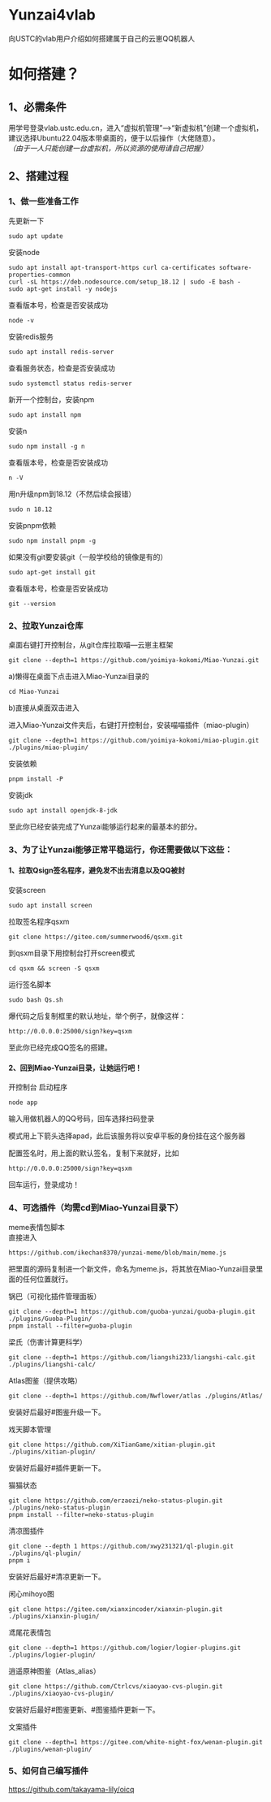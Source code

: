 # Yunzai4vlab
向USTC的vlab用户介绍如何搭建属于自己的云崽QQ机器人
# 如何搭建？
## 1、必需条件
用学号登录vlab.ustc.edu.cn，进入“虚拟机管理”——>“新虚拟机”创建一个虚拟机，建议选择Ubuntu22.04版本带桌面的，便于以后操作（大佬随意）。  
_（由于一人只能创建一台虚拟机，所以资源的使用请自己把握）_
## 2、搭建过程
### 1、做一些准备工作  
先更新一下  
    
    sudo apt update
安装node  

    sudo apt install apt-transport-https curl ca-certificates software-properties-common  
    curl -sL https://deb.nodesource.com/setup_18.12 | sudo -E bash -
    sudo apt-get install -y nodejs
查看版本号，检查是否安装成功  
    
    node -v
安装redis服务
    
    sudo apt install redis-server
查看服务状态，检查是否安装成功
    
    sudo systemctl status redis-server
新开一个控制台，安装npm
    
    sudo apt install npm
安装n
    
    sudo npm install -g n
查看版本号，检查是否安装成功    
    
    n -V
用n升级npm到18.12（不然后续会报错）
    
    sudo n 18.12
安装pnpm依赖
    
    sudo npm install pnpm -g
如果没有git要安装git（一般学校给的镜像是有的）
    
    sudo apt-get install git
查看版本号，检查是否安装成功
    
    git --version  
### 2、拉取Yunzai仓库
桌面右键打开控制台，从git仓库拉取喵—云崽主框架
    
    git clone --depth=1 https://github.com/yoimiya-kokomi/Miao-Yunzai.git
a)懒得在桌面下点击进入Miao-Yunzai目录的
    
    cd Miao-Yunzai
b)直接从桌面双击进入  
  
进入Miao-Yunzai文件夹后，右键打开控制台，安装喵喵插件（miao-plugin）
    
    git clone --depth=1 https://github.com/yoimiya-kokomi/miao-plugin.git ./plugins/miao-plugin/
安装依赖
    
    pnpm install -P
安装jdk
    
    sudo apt install openjdk-8-jdk
至此你已经安装完成了Yunzai能够运行起来的最基本的部分。
### 3、为了让Yunzai能够正常平稳运行，你还需要做以下这些：  
#### 1、拉取Qsign签名程序，避免发不出去消息以及QQ被封  
安装screen
    
    sudo apt install screen
拉取签名程序qsxm
    
    git clone https://gitee.com/summerwood6/qsxm.git
到qsxm目录下用控制台打开screen模式
    
    cd qsxm && screen -S qsxm
运行签名脚本
    
    sudo bash Qs.sh
爆代码之后复制框里的默认地址，举个例子，就像这样：
    
    http://0.0.0.0:25000/sign?key=qsxm
至此你已经完成QQ签名的搭建。  
#### 2、回到Miao-Yunzai目录，让她运行吧！  
开控制台 启动程序
    
    node app
输入用做机器人的QQ号码，回车选择扫码登录  
  
模式用上下箭头选择apad，此后该服务将以安卓平板的身份挂在这个服务器

配置签名时，用上面的默认签名，复制下来就好，比如
    
    http://0.0.0.0:25000/sign?key=qsxm
回车运行，登录成功！

### 4、可选插件（均需cd到Miao-Yunzai目录下）  
meme表情包脚本  
直接进入  
    
    https://github.com/ikechan8370/yunzai-meme/blob/main/meme.js
把里面的源码复制进一个新文件，命名为meme.js，将其放在Miao-Yunzai目录里面的任何位置就行。  

锅巴（可视化插件管理面板）
    
    git clone --depth=1 https://github.com/guoba-yunzai/guoba-plugin.git ./plugins/Guoba-Plugin/
    pnpm install --filter=guoba-plugin
梁氏（伤害计算更科学）
    
    git clone --depth=1 https://github.com/liangshi233/liangshi-calc.git ./plugins/liangshi-calc/
Atlas图鉴（提供攻略）
    
    git clone --depth=1 https://github.com/Nwflower/atlas ./plugins/Atlas/
安装好后最好#图鉴升级一下。  

戏天脚本管理
    
    git clone https://github.com/XiTianGame/xitian-plugin.git ./plugins/xitian-plugin/
安装好后最好#插件更新一下。  

猫猫状态
    
    git clone https://github.com/erzaozi/neko-status-plugin.git ./plugins/neko-status-plugin
    pnpm install --filter=neko-status-plugin
清凉图插件
    
    git clone --depth 1 https://github.com/xwy231321/ql-plugin.git ./plugins/ql-plugin/
    pnpm i
安装好后最好#清凉更新一下。

闲心mihoyo图
    
    git clone https://gitee.com/xianxincoder/xianxin-plugin.git ./plugins/xianxin-plugin/
    
鸢尾花表情包
    
    git clone --depth=1 https://github.com/logier/logier-plugins.git ./plugins/logier-plugin/

逍遥原神图鉴（Atlas_alias）
    
    git clone https://github.com/Ctrlcvs/xiaoyao-cvs-plugin.git ./plugins/xiaoyao-cvs-plugin/
安装好后最好#图鉴更新、#图鉴插件更新一下。

文案插件
    
    git clone --depth=1 https://gitee.com/white-night-fox/wenan-plugin.git ./plugins/wenan-plugin/
    
### 5、如何自己编写插件  
https://github.com/takayama-lily/oicq
